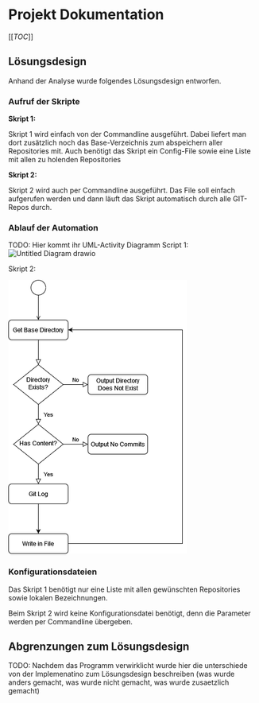 # Projekt Dokumentation

[[_TOC_]]

## Lösungsdesign
Anhand der Analyse wurde folgendes Lösungsdesign entworfen.

### Aufruf der Skripte

**Skript 1:**

Skript 1 wird einfach von der Commandline ausgeführt. Dabei liefert man dort zusätzlich noch das Base-Verzeichnis zum abspeichern aller Repositories mit. Auch benötigt das Skript ein Config-File sowie eine Liste mit allen zu holenden Repositories

**Skript 2:**

Skript 2 wird auch per Commandline ausgeführt. Das File soll einfach aufgerufen werden und dann läuft das Skript automatisch durch alle GIT-Repos durch.

### Ablauf der Automation

TODO: Hier kommt ihr UML-Activity Diagramm
Script 1: 
![Untitled Diagram drawio](https://user-images.githubusercontent.com/58325460/161236807-0dbeb401-b1a9-4d1a-89e2-4e95d6129856.png)


Skript 2:

![Script2](https://github.com/noahbr62/m122_projektarbeit/blob/master/images/script2.png)
### Konfigurationsdateien

Das Skript 1 benötigt nur eine Liste mit allen gewünschten Repositories sowie lokalen Bezeichnungen.

Beim Skript 2 wird keine Konfigurationsdatei benötigt, denn die Parameter werden per Commandline übergeben.

## Abgrenzungen zum Lösungsdesign

TODO: Nachdem das Programm verwirklicht wurde hier die unterschiede von der Implemenatino zum Lösungsdesign beschreiben (was wurde anders gemacht, was wurde nicht gemacht, was wurde zusaetzlich gemacht)
